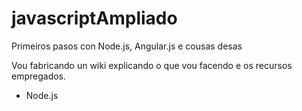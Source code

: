 # javascriptAmpliado
Primeiros pasos con Node.js, Angular.js e cousas desas

Vou fabricando un wiki explicando o que vou facendo e os recursos empregados.

* Node.js

